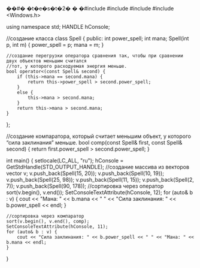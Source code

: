 ��#� �t�e�s�t�2�
�
�#include <iostream>
#include <algorithm>
#include <vector>
#include <Windows.h>

using namespace std;
HANDLE hConsole;

//создание класса 
class Spell {
public:
	int power_spell;
	int mana;
	Spell(int p, int m) {
		power_spell = p;
		mana = m;
	}

	//создание перегрузки оператора сравнения так, чтобы при сравнении двух объектов меньшим считался
	//тот, у которого расходуемая энергия меньше.
	bool operator<(const Spell& second) {
		if (this->mana == second.mana) {
			return this->power_spell > second.power_spell;
		}
		else {
			this->mana > second.mana;
		}
		return this->mana > second.mana;	
	}
};


//создание компаратора, который считает меньшим объект, у которого “сила заклинания” меньше.
bool comp(const Spell& first, const Spell& second) {
	return first.power_spell > second.power_spell;
}


int main() {
	setlocale(LC_ALL, "ru");
	hConsole = GetStdHandle(STD_OUTPUT_HANDLE);
	//создание массива из векторов
	vector<Spell> v;
	v.push_back(Spell(15, 20));
	v.push_back(Spell(10, 19));
	v.push_back(Spell(25, 98));
	v.push_back(Spell(11, 15));
	v.push_back(Spell(2, 7));
	v.push_back(Spell(90, 178));
	//сортировка через оператор
	sort(v.begin(), v.end());
	SetConsoleTextAttribute(hConsole, 12);
	for (auto& b : v) {
		cout << "Мана: " << b.mana << " " << "Сила заклинания: " << b.power_spell << endl;
	}
	

	//сортировка через компаратор
	sort(v.begin(), v.end(), comp);
	SetConsoleTextAttribute(hConsole, 11);
	for (auto& b : v) {
		cout << "Сила заклинания: " << b.power_spell << " " << "Мана: " << b.mana << endl;
	}
}
